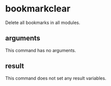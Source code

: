 # bookmarkclear

Delete all bookmarks in all modules.

## arguments

This command has no arguments.

## result

This command does not set any result variables.
